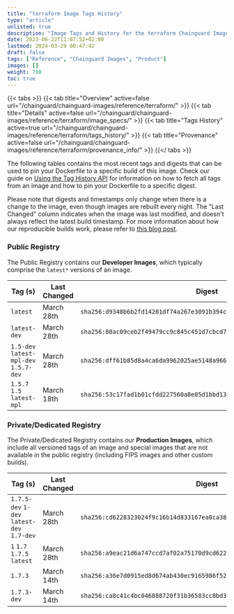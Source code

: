 ```yaml
---
title: "terraform Image Tags History"
type: "article"
unlisted: true
description: "Image Tags and History for the terraform Chainguard Image"
date: 2023-06-22T11:07:52+02:00
lastmod: 2024-03-29 00:47:42
draft: false
tags: ["Reference", "Chainguard Images", "Product"]
images: []
weight: 700
toc: true
---
```


{{< tabs >}}
{{< tab title="Overview" active=false url="/chainguard/chainguard-images/reference/terraform/" >}}
{{< tab title="Details" active=false url="/chainguard/chainguard-images/reference/terraform/image_specs/" >}}
{{< tab title="Tags History" active=true url="/chainguard/chainguard-images/reference/terraform/tags_history/" >}}
{{< tab title="Provenance" active=false url="/chainguard/chainguard-images/reference/terraform/provenance_info/" >}}
{{</ tabs >}}

The following tables contains the most recent tags and digests that can be used to pin your Dockerfile to a specific build of this image. Check our guide on [Using the Tag History API](/chainguard/chainguard-images/using-the-tag-history-api/) for information on how to fetch all tags from an image and how to pin your Dockerfile to a specific digest.

Please note that digests and timestamps only change when there is a change to the image, even though images are rebuilt every night. The "Last Changed" column indicates when the image was last modified, and doesn't always reflect the latest build timestamp. For more information about how our reproducible builds work, please refer to [this blog post](https://www.chainguard.dev/unchained/reproducing-chainguards-reproducible-image-builds).

### Public Registry
The Public Registry contains our **Developer Images**, which typically comprise the `latest*` versions of an image.

| Tag (s)                                 | Last Changed | Digest                                                                    |
|-----------------------------------------|--------------|---------------------------------------------------------------------------|
|  `latest`                               | March 28th   | `sha256:d9348b6b2fd14201df74a267e3091b394c5a5cff8993ec26310024714ad2c936` |
|  `latest-dev`                           | March 28th   | `sha256:88ac09ceb2f49479cc9c845c451d7cbcd7b5958586123f66d0c8e8138d327167` |
|  `1.5-dev` `latest-mpl-dev` `1.5.7-dev` | March 28th   | `sha256:dff61b85d8a4ca6da9962025ae5148a96682e92f7f8eba015d8d0707b86a258a` |
|  `1.5.7` `1.5` `latest-mpl`             | March 18th   | `sha256:53c17fad1b01cfdd227560a8e05d1bbd13e94ddc4346f79f96f73930a7f3012c` |


### Private/Dedicated Registry
The Private/Dedicated Registry contains our **Production Images**, which include all versioned tags of an image and special images that are not available in the public registry (including FIPS images and other custom builds).

| Tag (s)                                     | Last Changed | Digest                                                                    |
|---------------------------------------------|--------------|---------------------------------------------------------------------------|
|  `1.7.5-dev` `1-dev` `latest-dev` `1.7-dev` | March 28th   | `sha256:cd6228323024f9c16b14d833167ea0ca3847a9f94cf2fb1be1a0b08a6dd74832` |
|  `1` `1.7` `1.7.5` `latest`                 | March 28th   | `sha256:a9eac21d6a747ccd7af02a75170d9cd622bd5efdd5893a858ad44d1c69b6be4d` |
|  `1.7.3`                                    | March 14th   | `sha256:a36e7d0915ed8d674ab430ec9165986f521564de1d8930825057818de9155497` |
|  `1.7.3-dev`                                | March 14th   | `sha256:ca8c41c4bc046888720f31b36583cc8bd3c6b9ad6ba00b2beb115b0003bbb238` |

